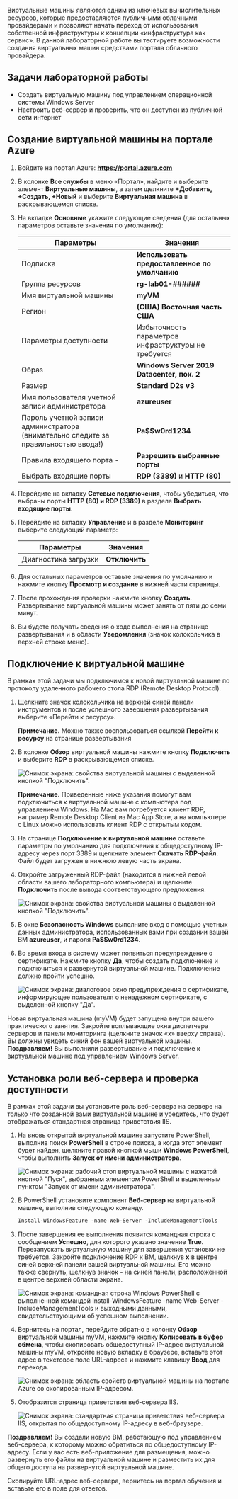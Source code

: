 Виртуальные машины являются одним из ключевых вычислительных ресурсов, которые предоставляются публичными облачными провайдерами и позволяют начать переход от использования собственной инфраструктуры к концепции «инфраструктура как сервис».
В данной лабораторной работе вы тестируете возможности создания виртуальных машин средствами портала облачного провайдера. 

## Задачи лабораторной работы
* Создать виртуальную машину под управлением операционной системы Windows Server
* Настроить веб-сервер и проверить, что он доступен из публичной сети интернет

## Создание виртуальной машины на портале Azure
1. Войдите на портал Azure: **https://portal.azure.com**

3. В колонке **Все службы** в меню «Портал», найдите и выберите элемент **Виртуальные машины**, а затем щелкните **+Добавить, +Создать, +Новый** и выберите **Виртуальная машина** в раскрывающемся списке.

4. На вкладке **Основные** укажите следующие сведения (для остальных параметров оставьте значения по умолчанию):

    | Параметры | Значения |
    |  -- | -- |
    | Подписка | **Использовать предоставленное по умолчанию** |
    | Группа ресурсов | **rg-lab01-######** |
    | Имя виртуальной машины | **myVM** |
    | Регион | **(США) Восточная часть США**|
    | Параметры доступности | Избыточность параметров инфраструктуры не требуется|
    | Образ | **Windows Server 2019 Datacenter, пок. 2**|
    | Размер | **Standard D2s v3**|
    | Имя пользователя учетной записи администратора | **azureuser** |
    | Пароль учетной записи администратора (внимательно следите за правильностью ввода!) | **Pa$$w0rd1234**|
    | Правила входящего порта - | **Разрешить выбранные порты**|
    | Выбрать входящие порты | **RDP (3389)** и **HTTP (80)**|

5. Перейдите на вкладку **Сетевые подключения**, чтобы убедиться, что выбраны порты **HTTP (80) и RDP (3389)** в разделе **Выбрать входящие порты**.

6. Перейдите на вкладку **Управление** и в разделе **Мониторинг** выберите следующий параметр:

    | Параметры | Значения |
    | -- | -- |
    | Диагностика загрузки | **Отключить**|

7. Для остальных параметров оставьте значения по умолчанию и нажмите кнопку **Просмотр и создание** в нижней части страницы.

8. После прохождения проверки нажмите кнопку **Создать**. Развертывание виртуальной машины может занять от пяти до семи минут.

9. Вы будете получать сведения о ходе выполнения на странице развертывания и в области **Уведомления** (значок колокольчика в верхней строке меню).

## Подключение к виртуальной машине

В рамках этой задачи мы подключимся к новой виртуальной машине по протоколу удаленного рабочего стола RDP (Remote Desktop Protocol).

1. Щелкните значок колокольчика на верхней синей панели инструментов и после успешного завершения развертывания выберите «Перейти к ресурсу».

    **Примечание.** Можно также воспользоваться ссылкой **Перейти к ресурсу** на странице развертывания

2. В колонке **Обзор** виртуальной машины нажмите кнопку **Подключить** и выберите **RDP** в раскрывающемся списке.

    ![Снимок экрана: свойства виртуальной машины с выделенной кнопкой "Подключить".](./assets/0101.png)

    **Примечание.** Приведенные ниже указания помогут вам подключиться к виртуальной машине с компьютера под управлением Windows. На Mac вам потребуется клиент RDP, например Remote Desktop Client из Mac App Store, а на компьютере с Linux можно использовать клиент RDP с открытым кодом.

2. На странице **Подключение к виртуальной машине** оставьте параметры по умолчанию для подключения к общедоступному IP-адресу через порт 3389 и щелкните элемент **Скачать RDP-файл**. Файл будет загружен в нижнюю левую часть экрана.

3. Откройте загруженный RDP-файл (находится в нижней левой области вашего лабораторного компьютера) и щелкните **Подключить** после вывода соответствующего предложения.

    ![Снимок экрана: свойства виртуальной машины с выделенной кнопкой "Подключить". ](./assets/0102.png)

4. В окне **Безопасность Windows** выполните вход с помощью учетных данных администратора, использованных вами при создании вашей ВМ **azureuser**, и пароля **Pa$$w0rd1234**.

5. Во время входа в систему может появиться предупреждение о сертификате. Нажмите кнопку **Да**, чтобы создать подключение и подключиться к развернутой виртуальной машине. Подключение должно пройти успешно.

    ![Снимок экрана: диалоговое окно предупреждения о сертификате, информирующее пользователя о ненадежном сертификате, с выделенной кнопку "Да". ](./assets/0104.png)

Новая виртуальная машина (myVM) будет запущена внутри вашего практического занятия. Закройте всплывающие окна диспетчера серверов и панели мониторинга (щелкните значок «x» вверху справа). Вы должны увидеть синий фон вашей виртуальной машины. **Поздравляем!** Вы выполнили развертывание и подключение к виртуальной машине под управлением Windows Server.

## Установка роли веб-сервера и проверка доступности

В рамках этой задачи вы установите роль веб-сервера на сервере на только что созданной вами виртуальной машине и убедитесь, что будет отображаться стандартная страница приветствия IIS.

1. На вновь открытой виртуальной машине запустите PowerShell, выполнив поиск **PowerShell** в строке поиска, а когда этот элемент будет найден, щелкните правой кнопкой мыши **Windows PowerShell**, чтобы выполнить **Запуск от имени администратора**.

    ![Снимок экрана: рабочий стол виртуальной машины с нажатой кнопкой "Пуск", выбранным элементом PowerShell и выделенным пунктом "Запуск от имени администратора".](./assets/0105.png)

2. В PowerShell установите компонент **Веб-сервер** на виртуальной машине, выполнив следующую команду.

    ```PowerShell
    Install-WindowsFeature -name Web-Server -IncludeManagementTools
    ```

3. После завершения ее выполнения появится командная строка с сообщением **Успешно**, для которого указано значение **True**. Перезапускать виртуальную машину для завершения установки не требуется. Закройте подключение RDP к ВМ, щелкнув **x** в центре синей верхней панели вашей виртуальной машины. Его можно также свернуть, щелкнув значок **-** на синей панели, расположенной в центре верхней области экрана.

    ![Снимок экрана: командная строка Windows PowerShell с выполненной командой Install-WindowsFeature -name Web-Server -IncludeManagementTools и выходными данными, свидетельствующими об успешном выполнении.](./assets/0106.png)

4. Вернитесь на портал, перейдите обратно в колонку **Обзор** виртуальной машины myVM, нажмите кнопку **Копировать в буфер обмена**, чтобы скопировать общедоступный IP-адрес виртуальной машины myVM, откройте новую вкладку в браузере, вставьте этот адрес в текстовое поле URL-адреса и нажмите клавишу **Ввод** для перехода.

    ![Снимок экрана: область свойств виртуальной машины на портале Azure со скопированным IP-адресом.](./assets/0107.png)

5. Отобразится страница приветствия веб-сервера IIS.

    ![Снимок экрана: стандартная страница приветствия веб-сервера IIS, открытая по общедоступному IP-адресу в веб-браузере.](./assets/0108.png)

**Поздравляем!** Вы создали новую ВМ, работающую под управлением веб-сервера, к которому можно обратиться по общедоступному IP-адресу. Если у вас есть веб-приложение для размещения, можно развернуть его файлы на виртуальной машине и разместить их для общего доступа на развернутой виртуальной машине. 

Скопируйте URL-адрес веб-сервера, вернитесь на портал обучения и вставьте его в поле для ответов. 
